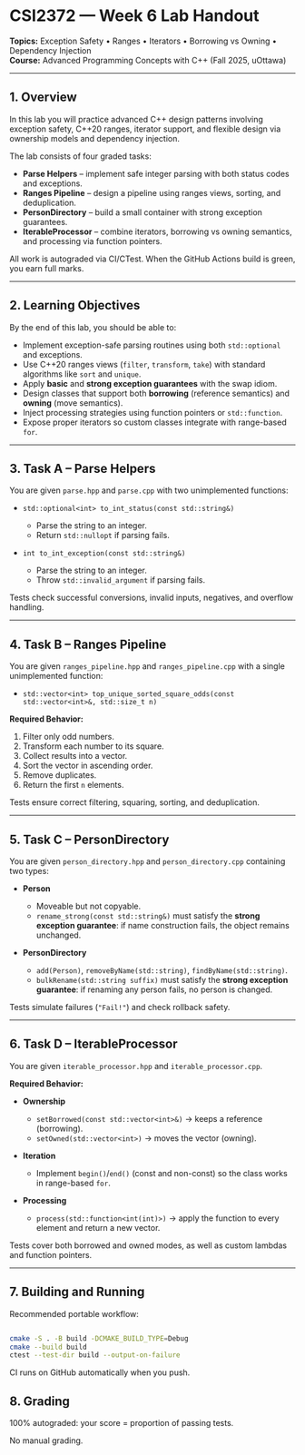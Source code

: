 # CSI2372 — Week 6 Lab Handout  
**Topics:** Exception Safety • Ranges • Iterators • Borrowing vs Owning • Dependency Injection  
**Course:** Advanced Programming Concepts with C++ (Fall 2025, uOttawa)  

---

## 1. Overview  
In this lab you will practice advanced C++ design patterns involving exception safety, C++20 ranges, iterator support, and flexible design via ownership models and dependency injection.  

The lab consists of four graded tasks:  

- **Parse Helpers** – implement safe integer parsing with both status codes and exceptions.  
- **Ranges Pipeline** – design a pipeline using ranges views, sorting, and deduplication.  
- **PersonDirectory** – build a small container with strong exception guarantees.  
- **IterableProcessor** – combine iterators, borrowing vs owning semantics, and processing via function pointers.  

All work is autograded via CI/CTest. When the GitHub Actions build is green, you earn full marks.  

---

## 2. Learning Objectives  
By the end of this lab, you should be able to:  

- Implement exception-safe parsing routines using both `std::optional` and exceptions.  
- Use C++20 ranges views (`filter`, `transform`, `take`) with standard algorithms like `sort` and `unique`.  
- Apply **basic** and **strong exception guarantees** with the swap idiom.  
- Design classes that support both **borrowing** (reference semantics) and **owning** (move semantics).  
- Inject processing strategies using function pointers or `std::function`.  
- Expose proper iterators so custom classes integrate with range-based `for`.  

---

## 3. Task A – Parse Helpers  
You are given `parse.hpp` and `parse.cpp` with two unimplemented functions:  

- `std::optional<int> to_int_status(const std::string&)`  
  - Parse the string to an integer.  
  - Return `std::nullopt` if parsing fails.  

- `int to_int_exception(const std::string&)`  
  - Parse the string to an integer.  
  - Throw `std::invalid_argument` if parsing fails.  

Tests check successful conversions, invalid inputs, negatives, and overflow handling.  

---

## 4. Task B – Ranges Pipeline  
You are given `ranges_pipeline.hpp` and `ranges_pipeline.cpp` with a single unimplemented function:  

- `std::vector<int> top_unique_sorted_square_odds(const std::vector<int>&, std::size_t n)`  

**Required Behavior:**  
1. Filter only odd numbers.  
2. Transform each number to its square.  
3. Collect results into a vector.  
4. Sort the vector in ascending order.  
5. Remove duplicates.  
6. Return the first `n` elements.  

Tests ensure correct filtering, squaring, sorting, and deduplication.  

---

## 5. Task C – PersonDirectory  
You are given `person_directory.hpp` and `person_directory.cpp` containing two types:  

- **Person**  
  - Moveable but not copyable.  
  - `rename_strong(const std::string&)` must satisfy the **strong exception guarantee**: if name construction fails, the object remains unchanged.  

- **PersonDirectory**  
  - `add(Person)`, `removeByName(std::string)`, `findByName(std::string)`.  
  - `bulkRename(std::string suffix)` must satisfy the **strong exception guarantee**: if renaming any person fails, no person is changed.  

Tests simulate failures (`"Fail!"`) and check rollback safety.  

---

## 6. Task D – IterableProcessor  
You are given `iterable_processor.hpp` and `iterable_processor.cpp`.  

**Required Behavior:**  
- **Ownership**  
  - `setBorrowed(const std::vector<int>&)` → keeps a reference (borrowing).  
  - `setOwned(std::vector<int>)` → moves the vector (owning).  

- **Iteration**  
  - Implement `begin()`/`end()` (const and non-const) so the class works in range-based `for`.  

- **Processing**  
  - `process(std::function<int(int)>)` → apply the function to every element and return a new vector.  

Tests cover both borrowed and owned modes, as well as custom lambdas and function pointers.  

---

## 7. Building and Running  
Recommended portable workflow:  

```bash

cmake -S . -B build -DCMAKE_BUILD_TYPE=Debug
cmake --build build
ctest --test-dir build --output-on-failure

```

CI runs on GitHub automatically when you push.

## 8. Grading

100% autograded: your score = proportion of passing tests.

No manual grading.